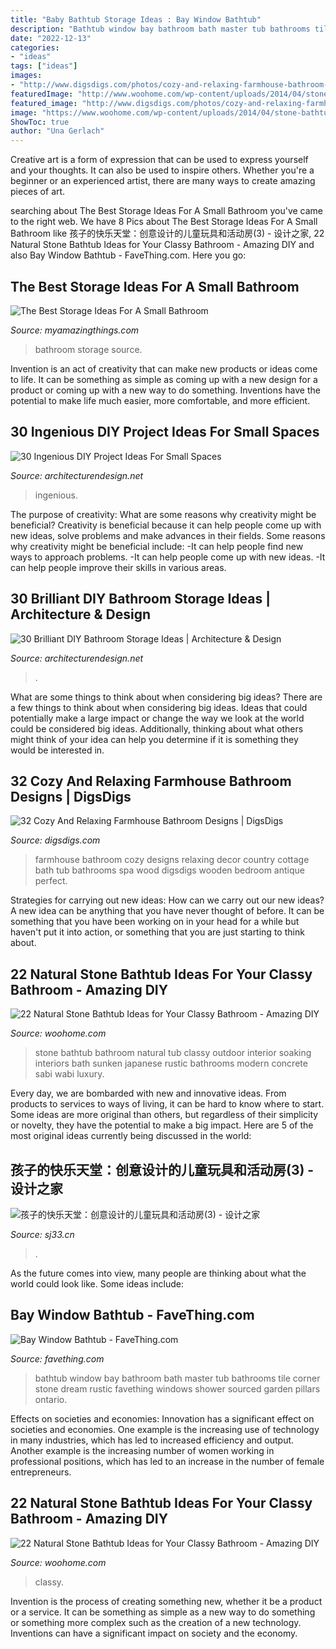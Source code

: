 ```yaml
---
title: "Baby Bathtub Storage Ideas : Bay Window Bathtub"
description: "Bathtub window bay bathroom bath master tub bathrooms tile corner stone dream rustic favething windows shower sourced garden pillars ontario"
date: "2022-12-13"
categories:
- "ideas"
tags: ["ideas"]
images:
- "http://www.digsdigs.com/photos/cozy-and-relaxing-farmhouse-bathroom-designs-11.jpg"
featuredImage: "http://www.woohome.com/wp-content/uploads/2014/04/stone-bathtub-design-ideas-21.jpg"
featured_image: "http://www.digsdigs.com/photos/cozy-and-relaxing-farmhouse-bathroom-designs-11.jpg"
image: "https://www.woohome.com/wp-content/uploads/2014/04/stone-bathtub-design-ideas-6.jpg"
ShowToc: true
author: "Una Gerlach"
---
```



Creative art is a form of expression that can be used to express yourself and your thoughts. It can also be used to inspire others. Whether you're a beginner or an experienced artist, there are many ways to create amazing pieces of art.

	

		
searching about The Best Storage Ideas For A Small Bathroom you've came to the right web. We have 8 Pics about The Best Storage Ideas For A Small Bathroom like 孩子的快乐天堂：创意设计的儿童玩具和活动房(3) - 设计之家, 22 Natural Stone Bathtub Ideas for Your Classy Bathroom - Amazing DIY and also Bay Window Bathtub - FaveThing.com. Here you go:
		
    
## The Best Storage Ideas For A Small Bathroom

<img loading=lazy src="http://myamazingthings.com/wp-content/uploads/2017/02/bathroom1-1.jpg" onerror="this.onerror=null;this.src='https://tse4.mm.bing.net/th?id=OIP.olAGsezAyPNnFXGjjST7IQHaLH&amp;pid=15.1';" alt="The Best Storage Ideas For A Small Bathroom">

_Source: myamazingthings.com_

>bathroom storage source. 

	

Invention is an act of creativity that can make new products or ideas come to life. It can be something as simple as coming up with a new design for a product or coming up with a new way to do something. Inventions have the potential to make life much easier, more comfortable, and more efficient.

    
## 30 Ingenious DIY Project Ideas For Small Spaces

<img loading=lazy src="https://cdn.architecturendesign.net/wp-content/uploads/2016/01/AD-Ingenious-DIY-Project-Ideas-For-Small-Spaces-30.jpg" onerror="this.onerror=null;this.src='https://tse3.mm.bing.net/th?id=OIP.tQ7puYful74iveYi7ckWmwHaLH&amp;pid=15.1';" alt="30 Ingenious DIY Project Ideas For Small Spaces">

_Source: architecturendesign.net_

>ingenious. 

	

The purpose of creativity: What are some reasons why creativity might be beneficial?
Creativity is beneficial because it can help people come up with new ideas, solve problems and make advances in their fields. Some reasons why creativity might be beneficial include: 
-It can help people find new ways to approach problems. 
-It can help people come up with new ideas. 
-It can help people improve their skills in various areas.

    
## 30 Brilliant DIY Bathroom Storage Ideas | Architecture &amp; Design

<img loading=lazy src="https://cdn.architecturendesign.net/wp-content/uploads/2014/08/diy-bathroom-storage-ideas-7.jpg" onerror="this.onerror=null;this.src='https://tse1.mm.bing.net/th?id=OIP.SWMV8u34vxFvanTNIgEJhQHaNK&amp;pid=15.1';" alt="30 Brilliant DIY Bathroom Storage Ideas | Architecture &amp; Design">

_Source: architecturendesign.net_

>. 

	

What are some things to think about when considering big ideas?
There are a few things to think about when considering big ideas. Ideas that could potentially make a large impact or change the way we look at the world could be considered big ideas. Additionally, thinking about what others might think of your idea can help you determine if it is something they would be interested in.

    
## 32 Cozy And Relaxing Farmhouse Bathroom Designs | DigsDigs

<img loading=lazy src="http://www.digsdigs.com/photos/cozy-and-relaxing-farmhouse-bathroom-designs-11.jpg" onerror="this.onerror=null;this.src='https://tse2.mm.bing.net/th?id=OIP.o_zfsIABMMSDoxtRDTcekQHaLH&amp;pid=15.1';" alt="32 Cozy And Relaxing Farmhouse Bathroom Designs | DigsDigs">

_Source: digsdigs.com_

>farmhouse bathroom cozy designs relaxing decor country cottage bath tub bathrooms spa wood digsdigs wooden bedroom antique perfect. 

	

Strategies for carrying out new ideas: How can we carry out our new ideas?
A new idea can be anything that you have never thought of before. It can be something that you have been working on in your head for a while but haven't put it into action, or something that you are just starting to think about.

    
## 22 Natural Stone Bathtub Ideas For Your Classy Bathroom - Amazing DIY

<img loading=lazy src="http://www.woohome.com/wp-content/uploads/2014/04/stone-bathtub-design-ideas-21.jpg" onerror="this.onerror=null;this.src='https://tse2.mm.bing.net/th?id=OIP.v9kqVWikvJAyHlupZx65-AHaLH&amp;pid=15.1';" alt="22 Natural Stone Bathtub Ideas for Your Classy Bathroom - Amazing DIY">

_Source: woohome.com_

>stone bathtub bathroom natural tub classy outdoor interior soaking interiors bath sunken japanese rustic bathrooms modern concrete sabi wabi luxury. 

	

Every day, we are bombarded with new and innovative ideas. From products to services to ways of living, it can be hard to know where to start. Some ideas are more original than others, but regardless of their simplicity or novelty, they have the potential to make a big impact. Here are 5 of the most original ideas currently being discussed in the world: 

    
## 孩子的快乐天堂：创意设计的儿童玩具和活动房(3) - 设计之家

<img loading=lazy src="https://img.sj33.cn/uploads/allimg/201303/1-1303060S208.jpg" onerror="this.onerror=null;this.src='https://tse3.mm.bing.net/th?id=OIP.uKQB0ZD8eHnYEB0UMub9SQHaE8&amp;pid=15.1';" alt="孩子的快乐天堂：创意设计的儿童玩具和活动房(3) - 设计之家">

_Source: sj33.cn_

>. 

	

As the future comes into view, many people are thinking about what the world could look like. Some ideas include: 

    
## Bay Window Bathtub - FaveThing.com

<img loading=lazy src="http://www.favething.com/uploads/images/main-fave-images/bay_window_bathtub-1.jpg" onerror="this.onerror=null;this.src='https://tse3.mm.bing.net/th?id=OIP.cPwHRbVU51M-hpzh2Fs5kgHaLH&amp;pid=15.1';" alt="Bay Window Bathtub - FaveThing.com">

_Source: favething.com_

>bathtub window bay bathroom bath master tub bathrooms tile corner stone dream rustic favething windows shower sourced garden pillars ontario. 

	

Effects on societies and economies:
Innovation has a significant effect on societies and economies. One example is the increasing use of technology in many industries, which has led to increased efficiency and output. Another example is the increasing number of women working in professional positions, which has led to an increase in the number of female entrepreneurs.

    
## 22 Natural Stone Bathtub Ideas For Your Classy Bathroom - Amazing DIY

<img loading=lazy src="https://www.woohome.com/wp-content/uploads/2014/04/stone-bathtub-design-ideas-6.jpg" onerror="this.onerror=null;this.src='https://tse4.mm.bing.net/th?id=OIP.oITMoZHQQ10_Xb0fHH6e7AHaLQ&amp;pid=15.1';" alt="22 Natural Stone Bathtub Ideas for Your Classy Bathroom - Amazing DIY">

_Source: woohome.com_

>classy. 

	

Invention is the process of creating something new, whether it be a product or a service. It can be something as simple as a new way to do something or something more complex such as the creation of a new technology. Inventions can have a significant impact on society and the economy.

